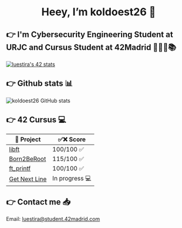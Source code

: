 <h1 align="center"> Heey, I’m koldoest26 🏒 </h1>

## 👉 I'm Cybersecurity Engineering Student at URJC and Cursus Student at 42Madrid 👨🏻‍💻📚 

<a href="https://github.com/oakoudad/badge42"><img src="https://badge.mediaplus.ma/colorfulwaves/luestira?1337Badge=off&UM6P=off" alt="luestira's 42 stats" /></a>

## 👉 Github stats 📊

![koldoest26 GitHub stats](https://github-readme-stats.vercel.app/api?username=koldoest26&show_icons=true&theme=cobalt)

## 👉 42 Cursus 💻

| 📃 Project | ✅❌ Score |
|---|---|
<a href="https://github.com/koldoest26/42_Libft">libft</a> | 100/100 ✅
<a href="https://github.com/koldoest26/42_Born2BeRoot/">Born2BeRoot</a> | 115/100 ✅
<a href="https://github.com/koldoest26/42_ft_printft">ft_printf</a> | 100/100 ✅
<a href="https://github.com/koldoest26/42_Get_Next_Line">Get Next Line</a> | In progress 💻


## 👉 Contact me 📥

Email: luestira@student.42madrid.com
</a>

